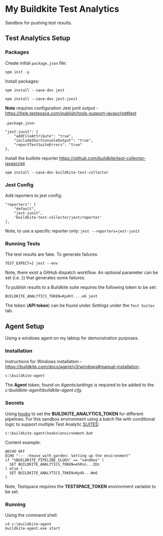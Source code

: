 # My Buildkite Test Analytics
Sandbox for pushing test results.

## Test Analytics Setup

### Packages

Create initial `package.json` file:
```
npm init -y
```

Install packages:

```
npm install --save-dev jest
```

```
npm install --save-dev jest-junit
```

**Note** requires configuration
Jest junit output - https://help.testspace.com/publish/tools-support-javascript#jest

`.package.json`:
```
"jest-junit": {
    "addFileAttribute": "true",
    "includeShortConsoleOutput": "true",
    "reportTestSuiteErrors": "true"
},
```

Install the builkite reporter https://github.com/buildkite/test-collector-javascript
```
npm install --save-dev buildkite-test-collector
```

### Jest Config
Add reporters to jest config:
```
"reporters": [
    "default",
    "jest-junit",
    'buildkite-test-collector/jest/reporter'
],
```

Note, to use a specific reporter only: `jest --reporters=jest-junit`

### Running Tests
The test results are fake. To generate failures:

`TEST_EXPECT=2 jest --env`

Note, there exist a GitHub dispatch workflow. An optional parameter can be set (i.e. `2`) that generates some failures.

To publish results to a Buildkite suite requires the following token to be set:

```
BUILDKITE_ANALYTICS_TOKEN=Kp4hY....e6 jest
```

The token (**API token**) can be found under *Settings* under the `Test Suites` tab.


## Agent Setup
Using a windows agent on my labtop for demonstration purposes.

### Installation

Instructions for Windows installation - https://buildkite.com/docs/agent/v3/windows#manual-installation.

```
c:\buildkite-agent
```

The **Agent** token, found on *Agents/settings* is required to be added to the *c:\buildkite-agent\buildkite-agent.cfg*.

### Secrets
Using [hooks](https://buildkite.com/docs/agent/v3/hooks) to set the **BUILDKITE_ANALYTICS_TOKEN** for different pipelines. For this sandbox environment using a batch file with conditional logic to support multiple Test Analytic [SUITES](https://buildkite.com/docs/test-analytics/test-suites):

```
c:\buildkite-agent\hooks\environment.bat
```

Content example:
```
@ECHO OFF
ECHO "--- :house_with_garden: Setting up the environment"
if "%BUILDKITE_PIPELINE_SLUG%" == "sandbox" (
  SET BUILDKITE_ANALYTICS_TOKEN=ehRsn...2Dz
) else (
  SET BUILDKITE_ANALYTICS_TOKEN=Kp4h...We6
)
```

Note, Testspace requires the **TESTSPACE_TOKEN** environment variable to be set.

### Running
Using the command shell:

```
cd c:\buildkite-agent
buildkite-agent.exe start
```